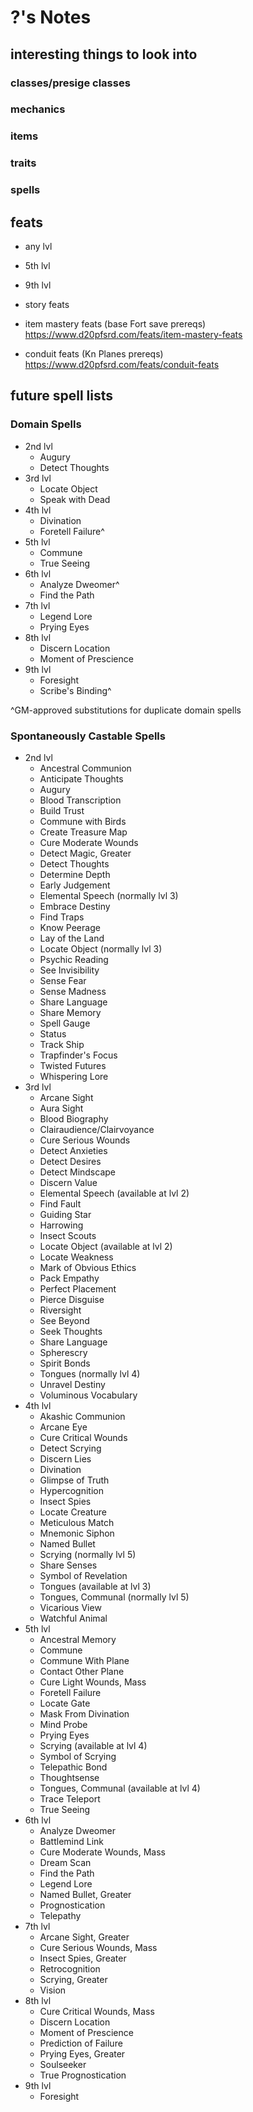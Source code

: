 # ?'s Notes
## interesting things to look into
### classes/presige classes

### mechanics

### items

### traits

### spells

## feats
- any lvl
- 5th lvl
- 9th lvl

- story feats
- item mastery feats (base Fort save prereqs) https://www.d20pfsrd.com/feats/item-mastery-feats
- conduit feats (Kn Planes prereqs) https://www.d20pfsrd.com/feats/conduit-feats

## future spell lists
### Domain Spells
- 2nd lvl
    - Augury
    - Detect Thoughts
- 3rd lvl
    - Locate Object
    - Speak with Dead
- 4th lvl
    - Divination
    - Foretell Failure^
- 5th lvl
    - Commune
    - True Seeing
- 6th lvl
    - Analyze Dweomer^
    - Find the Path
- 7th lvl
    - Legend Lore
    - Prying Eyes
- 8th lvl
    - Discern Location
    - Moment of Prescience
- 9th lvl
    - Foresight
    - Scribe's Binding^

^GM-approved substitutions for duplicate domain spells

### Spontaneously Castable Spells
- 2nd lvl
    - Ancestral Communion
    - Anticipate Thoughts
    - Augury
    - Blood Transcription
    - Build Trust
    - Commune with Birds
    - Create Treasure Map
    * Cure Moderate Wounds
    - Detect Magic, Greater
    - Detect Thoughts
    - Determine Depth
    - Early Judgement
    - Elemental Speech (normally lvl 3)
    - Embrace Destiny
    - Find Traps
    - Know Peerage
    - Lay of the Land
    - Locate Object (normally lvl 3)
    - Psychic Reading
    - See Invisibility
    - Sense Fear
    - Sense Madness
    - Share Language
    - Share Memory
    - Spell Gauge
    - Status
    - Track Ship
    - Trapfinder's Focus
    - Twisted Futures
    - Whispering Lore
- 3rd lvl
    - Arcane Sight
    - Aura Sight
    - Blood Biography
    - Clairaudience/Clairvoyance
    * Cure Serious Wounds
    - Detect Anxieties
    - Detect Desires
    - Detect Mindscape
    - Discern Value
    - Elemental Speech (available at lvl 2)
    - Find Fault
    - Guiding Star
    - Harrowing
    - Insect Scouts
    - Locate Object (available at lvl 2)
    - Locate Weakness
    - Mark of Obvious Ethics
    - Pack Empathy
    - Perfect Placement
    - Pierce Disguise
    - Riversight
    - See Beyond
    - Seek Thoughts
    - Share Language
    - Spherescry
    - Spirit Bonds
    - Tongues (normally lvl 4)
    - Unravel Destiny
    - Voluminous Vocabulary
- 4th lvl
    - Akashic Communion
    - Arcane Eye
    * Cure Critical Wounds
    - Detect Scrying
    - Discern Lies
    - Divination
    - Glimpse of Truth
    - Hypercognition
    - Insect Spies
    - Locate Creature
    - Meticulous Match
    - Mnemonic Siphon
    - Named Bullet
    - Scrying (normally lvl 5)
    - Share Senses
    - Symbol of Revelation
    - Tongues (available at lvl 3)
    - Tongues, Communal (normally lvl 5)
    - Vicarious View
    - Watchful Animal
- 5th lvl
    - Ancestral Memory
    - Commune
    - Commune With Plane
    - Contact Other Plane
    * Cure Light Wounds, Mass
    - Foretell Failure
    - Locate Gate
    - Mask From Divination
    - Mind Probe
    - Prying Eyes
    - Scrying  (available at lvl 4)
    - Symbol of Scrying
    - Telepathic Bond
    - Thoughtsense
    - Tongues, Communal (available at lvl 4)
    - Trace Teleport
    - True Seeing
- 6th lvl
    - Analyze Dweomer
    - Battlemind Link
    * Cure Moderate Wounds, Mass
    - Dream Scan
    - Find the Path
    - Legend Lore
    - Named Bullet, Greater
    - Prognostication
    - Telepathy
- 7th lvl
    - Arcane Sight, Greater
    * Cure Serious Wounds, Mass
    - Insect Spies, Greater
    - Retrocognition
    - Scrying, Greater
    - Vision
- 8th lvl
    * Cure Critical Wounds, Mass
    - Discern Location
    - Moment of Prescience
    - Prediction of Failure
    - Prying Eyes, Greater
    - Soulseeker
    - True Prognostication
- 9th lvl
    - Foresight
